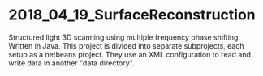 # 2018_04_19_SurfaceReconstruction
Structured light 3D scanning using multiple frequency phase shifting. Written in Java.
This project is divided into separate subprojects, each setup as a netbeans project. They use an XML configuration to read and write data in another "data directory".
